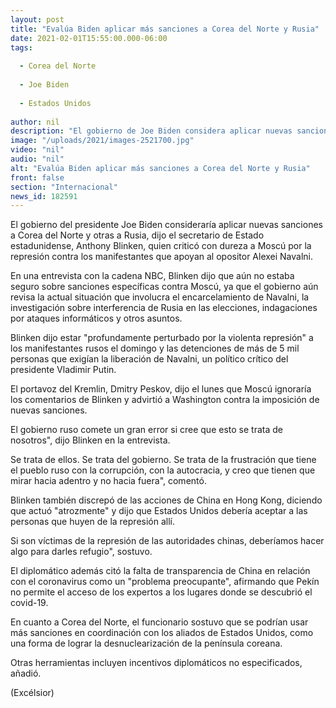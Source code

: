 ```yaml
---
layout: post
title: "Evalúa Biden aplicar más sanciones a Corea del Norte y Rusia"
date: 2021-02-01T15:55:00.000-06:00
tags:
  
  - Corea del Norte
  
  - Joe Biden
  
  - Estados Unidos
  
author: nil
description: "El gobierno de Joe Biden considera aplicar nuevas sanciones a Corea del Norte y a Rusia, asegura el secretario de Estado Anthony Blinken"
image: "/uploads/2021/images-2521700.jpg"
video: "nil"
audio: "nil"
alt: "Evalúa Biden aplicar más sanciones a Corea del Norte y Rusia"
front: false
section: "Internacional"
news_id: 182591
---
```


El gobierno del presidente Joe Biden consideraría aplicar nuevas sanciones a Corea del Norte y otras a Rusia, dijo el secretario de Estado estadunidense, Anthony Blinken, quien criticó con dureza a Moscú por la represión contra los manifestantes que apoyan al opositor Alexei Navalni.

En una entrevista con la cadena NBC, Blinken dijo que aún no estaba seguro sobre sanciones específicas contra Moscú, ya que el gobierno aún revisa la actual situación que involucra el encarcelamiento de Navalni, la investigación sobre interferencia de Rusia en las elecciones, indagaciones por ataques informáticos y otros asuntos.

Blinken dijo estar "profundamente perturbado por la violenta represión" a los manifestantes rusos el domingo y las detenciones de más de 5 mil personas que exigían la liberación de Navalni, un político crítico del presidente Vladimir Putin.

El portavoz del Kremlin, Dmitry Peskov, dijo el lunes que Moscú ignoraría los comentarios de Blinken y advirtió a Washington contra la imposición de nuevas sanciones.

El gobierno ruso comete un gran error si cree que esto se trata de nosotros", dijo Blinken en la entrevista.

 
Se trata de ellos. Se trata del gobierno. Se trata de la frustración que tiene el pueblo ruso con la corrupción, con la autocracia, y creo que tienen que mirar hacia adentro y no hacia fuera", comentó.

Blinken también discrepó de las acciones de China en Hong Kong, diciendo que actuó "atrozmente" y dijo que Estados Unidos debería aceptar a las personas que huyen de la represión allí.

Si son víctimas de la represión de las autoridades chinas, deberíamos hacer algo para darles refugio", sostuvo.

El diplomático además citó la falta de transparencia de China en relación con el coronavirus como un "problema preocupante", afirmando que Pekín no permite el acceso de los expertos a los lugares donde se descubrió el covid-19.

En cuanto a Corea del Norte, el funcionario sostuvo que se podrían usar más sanciones en coordinación con los aliados de Estados Unidos, como una forma de lograr la desnuclearización de la península coreana.

Otras herramientas incluyen incentivos diplomáticos no especificados, añadió.

(Excélsior)